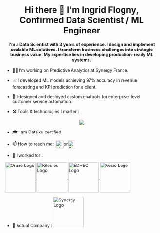 <h1 align="center"> Hi there 👋 I'm Ingrid Flogny, Confirmed Data Scientist / ML Engineer</h1>


<h4 align="center">I'm a Data Scientist with 3 years of experience. I design and implement scalable ML solutions.
I transform business challenges into strategic business value. 
My expertise lies in developing production-ready ML systems.</h3>

- 👩‍🔧 I’m working on Predictive Analytics at Synergy France. 
- 📈 I developed ML models achieving 97% accuracy in revenue forecasting and KPI prediction for a client.
- 🤖 I designed and deployed custom chatbots for enterprise-level customer service automation.


- 🛠️ Tools & technologies I master :
<p align="center">
  <a href="https://go-skill-icons.vercel.app/">
    <img src="https://go-skill-icons.vercel.app/api/icons?i=py,pandas,snowflake,github,githubactions,pycharm,llamaindex,langchain,sklearn,tensorflow,pytorch,streamlit" />
  </a>
</p>


- 🎓 I am Dataiku certified.
- 📫 How to reach me : <a target="_blank" href="https://www.linkedin.com/in/ingrid-flogny-5bb943176/">
  <img align="center" alt="LinkdeIN" width="25px" src="https://cdn.jsdelivr.net/gh/devicons/devicon/icons/linkedin/linkedin-original.svg" /></a>or<a target="_blank" href="mailto:ingridfgy@gmail.com"><img align="center" alt="Gmail" width="25px" src="https://cdn.jsdelivr.net/npm/simple-icons@v3/icons/gmail.svg" /></a>

- 🏢 I worked for :
  <a target="_blank" href="https://www.orano.group/fr">
<img alt="Orano Logo" img align="center" alt="LinkdeIN" width="100px" src="https://www.groupe-cmo.com/wp-content/uploads/2024/04/logo-orano.png" />
</a>
<a target="_blank" href="https://www.kiloutou.fr/">
<img alt="Kiloutou Logo" img align="center" alt="LinkdeIN" width="100px" src="https://technologis25.fr/wp-content/uploads/2020/12/KILOUTOU.jpg" />
</a>
<a target="_blank" href="https://www.edhec.edu/fr?utm_source=google&utm_medium=adssearch&utm_campaign=NOTO%E2%80%94France_notori%C3%A9t%C3%A9_2022&gad_source=1&gclid=CjwKCAiAudG5BhAREiwAWMlSjHdJkJt8BJX2jJnZ6MEoU2fQc2oRGTqCoMOLD0wAEUwmrtmF0IK52xoCiYUQAvD_BwE">
<img alt="EDHEC Logo" img align="center" alt="LinkdeIN" width="100px" src="https://musicall-edhec.com/wp-content/uploads/2022/02/logo-edhec-transparent.png?w=640" />
</a>
<a target="_blank" href="https://www.aesio.fr/?utm_source=google&utm_medium=cpc&utm_campaign=par_dgm_fdl_cqt_marque_google_cpc&gad_source=1&gclid=CjwKCAiAudG5BhAREiwAWMlSjHEvB3exDBwhYFWffKM6uVm7zdBRU32CTZURyNizxH-mVvIxKWivyhoCwkkQAvD_BwE">
<img alt="Aesio Logo" img align="center" alt="LinkdeIN" width="100px" src="https://www.aesio-sante.fr/sites/default/files/logo_2.png" />
</a>


- 🏢 Actual Company :
  <a target="_blank" href="https://www.synergy.fr/">
    <img alt="Synergy Logo" width="100px" src="https://www.synergy.fr/wp-content/uploads/2020/11/logo-synergy-france.jpg" />
  </a>


